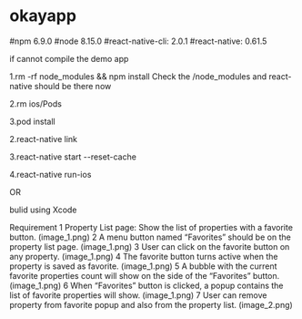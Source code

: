 # okayapp

#npm 6.9.0
#node 8.15.0
#react-native-cli: 2.0.1
#react-native: 0.61.5


if cannot compile the demo app

1.rm -rf node_modules && npm install
Check the /node_modules and react-native should be there now

2.rm ios/Pods

3.pod install

2.react-native link

3.react-native start --reset-cache

4.react-native run-ios

OR

bulid using Xcode

Requirement
1	Property List page: Show the list of properties with a favorite button.  (image_1.png)
2	A menu button named “Favorites” should be on the property list page. (image_1.png)
3	User can click on the favorite button on any property. (image_1.png)
4	The favorite button turns active when the property is saved as favorite. (image_1.png)
5	A bubble with the current favorite properties count will show on the side of the “Favorites” button. (image_1.png)
6	When “Favorites” button is clicked, a popup contains the list of favorite properties will show. (image_1.png)
7	User can remove property from favorite popup and also from the property list. (image_2.png)
